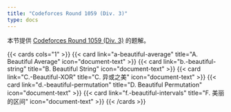 ```yaml
---
title: "Codeforces Round 1059 (Div. 3)"
type: docs
---
```


本节提供 [Codeforces Round 1059 (Div. 3)](https://codeforces.com/contest/2156) 的题解。

{{< cards cols="1" >}}
  {{< card link="a-beautiful-average" title="A. Beautiful Average" icon="document-text" >}}
  {{< card link="b.-beautiful-string" title="B. Beautiful String" icon="document-text" >}}
  {{< card link="C.-Beautiful-XOR" title="C. 异或之美" icon="document-text" >}}
  {{< card link="d.-beautiful-permutation" title="D. Beautiful Permutation" icon="document-text" >}}
  {{< card link="f.-beautiful-intervals" title="F. 美丽的区间" icon="document-text" >}}
{{< /cards >}}
